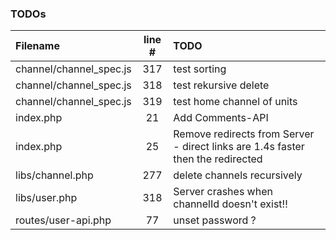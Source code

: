 ### TODOs
| Filename | line # | TODO
|:------|:------:|:------
| channel/channel_spec.js | 317 | test sorting
| channel/channel_spec.js | 318 | test rekursive delete
| channel/channel_spec.js | 319 | test home channel of units
| index.php | 21 | Add Comments-API
| index.php | 25 | Remove redirects from Server - direct links are 1.4s faster then the redirected
| libs/channel.php | 277 | delete channels recursively
| libs/user.php | 318 | Server crashes when channelId doesn't exist!!
| routes/user-api.php | 77 | unset password ?